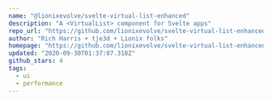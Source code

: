 ```yaml
---
name: "@lionixevolve/svelte-virtual-list-enhanced"
description: "A <VirtualList> component for Svelte apps"
repo_url: "https://github.com/lionixevolve/svelte-virtual-list-enhanced"
author: "Rich Harris + tje3d + Lionix folks"
homepage: "https://github.com/lionixevolve/svelte-virtual-list-enhanced#readme"
updated: "2020-09-30T01:37:07.318Z"
github_stars: 4
tags: 
  - ui
  - performance
---
```

